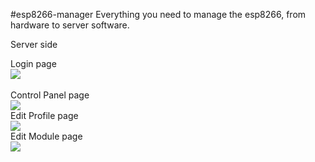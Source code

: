 #esp8266-manager
Everything you need to manage the esp8266, from hardware to server software.

Server side

Login page<br>
<img src="http://sbelandiot.com/github/IOT Login.png"><br><br>
Control Panel page<br>
<img src="http://sbelandiot.com/github/IOT Control Panel.png"><br>
Edit Profile page<br>
<img src="http://sbelandiot.com/github/IOT Profile.png"><br>
Edit Module page<br>
<img src="http://sbelandiot.com/github/IOTModuleespino94779.png"><br>
